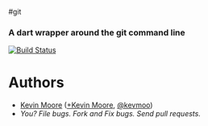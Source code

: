 #git
### A dart wrapper around the git command line

[![Build Status](https://drone.io/github.com/kevmoo/git.dart/status.png)](https://drone.io/github.com/kevmoo/git.dart/latest)

# Authors
 * [Kevin Moore](https://github.com/kevmoo) ([+Kevin Moore](https://plus.google.com/+KevinMoore314), [@kevmoo](http://twitter.com/kevmoo))
 * _You? File bugs. Fork and Fix bugs. Send pull requests._
